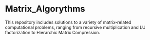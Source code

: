 # Matrix_Algorythms

This repository includes solutions to a variety of matrix-related computational problems, ranging from recursive multiplication and LU factorization to Hierarchic Matrix Compression.
